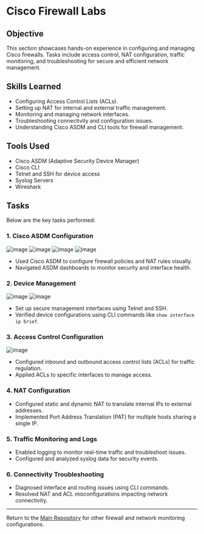 # Cisco Firewall Labs

## Objective
This section showcases hands-on experience in configuring and managing Cisco firewalls. Tasks include access control, NAT configuration, traffic monitoring, and troubleshooting for secure and efficient network management.

## Skills Learned
- Configuring Access Control Lists (ACLs).
- Setting up NAT for internal and external traffic management.
- Monitoring and managing network interfaces.
- Troubleshooting connectivity and configuration issues.
- Understanding Cisco ASDM and CLI tools for firewall management.

## Tools Used
- Cisco ASDM (Adaptive Security Device Manager)
- Cisco CLI
- Telnet and SSH for device access
- Syslog Servers
- Wireshark

## Tasks
Below are the key tasks performed:

### 1. Cisco ASDM Configuration
![image](https://github.com/user-attachments/assets/fe22fdbd-ee9f-445e-8d9d-53300f222db8)
![image](https://github.com/user-attachments/assets/40c65599-73b7-4e1c-876b-396ee8f22ad0)
![image](https://github.com/user-attachments/assets/2973be30-2926-426a-bdbb-07cbf25046a8)
![image](https://github.com/user-attachments/assets/96377e7f-7439-4a35-899f-1d4e89a33f0a)
- Used Cisco ASDM to configure firewall policies and NAT rules visually.
- Navigated ASDM dashboards to monitor security and interface health.

### 2. Device Management
![image](https://github.com/user-attachments/assets/762689d1-cd8b-43c7-a409-9ea0a544c377)
![image](https://github.com/user-attachments/assets/b5f5e052-f598-4f52-9de4-a1adaef4cee0)
- Set up secure management interfaces using Telnet and SSH.
- Verified device configurations using CLI commands like `show interface ip brief`.
  
### 3. Access Control Configuration
![image](https://github.com/user-attachments/assets/353ebaab-71fc-4bca-aeb1-a2197e540742)
- Configured inbound and outbound access control lists (ACLs) for traffic regulation.
- Applied ACLs to specific interfaces to manage access.

### 4. NAT Configuration
- Configured static and dynamic NAT to translate internal IPs to external addresses.
- Implemented Port Address Translation (PAT) for multiple hosts sharing a single IP.

### 5. Traffic Monitoring and Logs
- Enabled logging to monitor real-time traffic and troubleshoot issues.
- Configured and analyzed syslog data for security events.

### 6. Connectivity Troubleshooting
- Diagnosed interface and routing issues using CLI commands.
- Resolved NAT and ACL misconfigurations impacting network connectivity.

---

Return to the [Main Repository](https://github.com/darpanne/Firewall-Management) for other firewall and network monitoring configurations.
